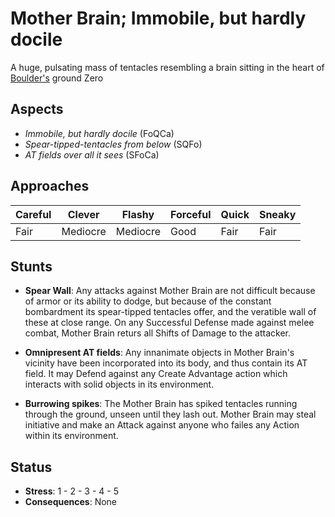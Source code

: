 # Mother Brain; Immobile, but hardly docile

A huge, pulsating mass of tentacles resembling a brain sitting in the heart of [Boulder's](../Locations/Boulder.md) ground Zero

## Aspects
* *Immobile, but hardly docile* (FoQCa)
* *Spear-tipped-tentacles from below* (SQFo)
* *AT fields over all it sees* (SFoCa)

## Approaches

| Careful | Clever | Flashy | Forceful | Quick | Sneaky |
| ------- | ------ | ------ | -------- | ----- | ------ |
| Fair | Mediocre | Mediocre | Good | Fair | Fair |

## Stunts
* **Spear Wall**: Any attacks against Mother Brain are not difficult because of armor or its ability to dodge, but because of the constant bombardment its spear-tipped tentacles offer, and the veratible wall of these at close range. On any Successful Defense made against melee combat, Mother Brain returs all Shifts of Damage to the attacker.
	
* **Omnipresent AT fields**: Any innanimate objects in Mother Brain's vicinity have been incorporated into its body, and thus contain its AT field. It may Defend against any Create Advantage action which interacts with solid objects in its environment.
	
* **Burrowing spikes**: The Mother Brain has spiked tentacles running through the ground, unseen until they lash out. Mother Brain may steal initiative and make an Attack against anyone who failes any Action within its environment.

## Status
* **Stress**: 1  - 2 - 3 - 4 - 5
* **Consequences**: None